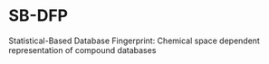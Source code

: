 # SB-DFP
Statistical-Based Database Fingerprint: Chemical space dependent representation of compound databases
